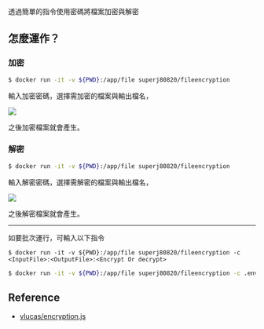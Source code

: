 透過簡單的指令使用密碼將檔案加密與解密

## 怎麼運作？

### 加密

```bash
$ docker run -it -v ${PWD}:/app/file superj80820/fileencryption
```

輸入加密密碼，選擇需加密的檔案與輸出檔名，

![](https://i.imgur.com/LCWtGVk.png)

之後加密檔案就會產生。

### 解密

```bash
$ docker run -it -v ${PWD}:/app/file superj80820/fileencryption
```

輸入解密密碼，選擇需解密的檔案與輸出檔名，

![](https://i.imgur.com/1RtugKO.png)

之後解密檔案就會產生。

---

如要批次運行，可輸入以下指令

```
$ docker run -it -v ${PWD}:/app/file superj80820/fileencryption -c <InputFile>:<OutputFile>:<Encrypt Or decrypt>
```

```bash
$ docker run -it -v ${PWD}:/app/file superj80820/fileencryption -c .env:.env.local:Encrypt -c .env:.env.test:Dencrypt
```

## Reference

- [vlucas/encryption.js](https://gist.github.com/vlucas/2bd40f62d20c1d49237a109d491974eb)
